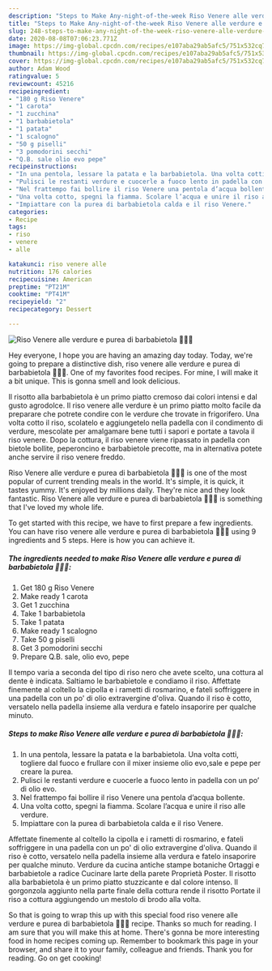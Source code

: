 ```yaml
---
description: "Steps to Make Any-night-of-the-week Riso Venere alle verdure e purea di barbabietola 🥕🥒🍅"
title: "Steps to Make Any-night-of-the-week Riso Venere alle verdure e purea di barbabietola 🥕🥒🍅"
slug: 248-steps-to-make-any-night-of-the-week-riso-venere-alle-verdure-e-purea-di-barbabietola
date: 2020-08-08T07:06:23.771Z
image: https://img-global.cpcdn.com/recipes/e107aba29ab5afc5/751x532cq70/riso-venere-alle-verdure-e-purea-di-barbabietola-🥕🥒🍅-recipe-main-photo.jpg
thumbnail: https://img-global.cpcdn.com/recipes/e107aba29ab5afc5/751x532cq70/riso-venere-alle-verdure-e-purea-di-barbabietola-🥕🥒🍅-recipe-main-photo.jpg
cover: https://img-global.cpcdn.com/recipes/e107aba29ab5afc5/751x532cq70/riso-venere-alle-verdure-e-purea-di-barbabietola-🥕🥒🍅-recipe-main-photo.jpg
author: Adam Wood
ratingvalue: 5
reviewcount: 45216
recipeingredient:
- "180 g Riso Venere"
- "1 carota"
- "1 zucchina"
- "1 barbabietola"
- "1 patata"
- "1 scalogno"
- "50 g piselli"
- "3 pomodorini secchi"
- "Q.B. sale olio evo pepe"
recipeinstructions:
- "In una pentola, lessare la patata e la barbabietola. Una volta cotti, togliere dal fuoco e frullare con il mixer insieme olio evo,sale e pepe per creare la purea."
- "Pulisci le restanti verdure e cuocerle a fuoco lento in padella con un po’ di olio evo."
- "Nel frattempo fai bollire il riso Venere una pentola d’acqua bollente."
- "Una volta cotto, spegni la fiamma. Scolare l’acqua e unire il riso alle verdure."
- "Impiattare con la purea di barbabietola calda e il riso Venere."
categories:
- Recipe
tags:
- riso
- venere
- alle

katakunci: riso venere alle 
nutrition: 176 calories
recipecuisine: American
preptime: "PT21M"
cooktime: "PT41M"
recipeyield: "2"
recipecategory: Dessert

---
```



![Riso Venere alle verdure e purea di barbabietola 🥕🥒🍅](https://img-global.cpcdn.com/recipes/e107aba29ab5afc5/751x532cq70/riso-venere-alle-verdure-e-purea-di-barbabietola-🥕🥒🍅-recipe-main-photo.jpg)

Hey everyone, I hope you are having an amazing day today. Today, we're going to prepare a distinctive dish, riso venere alle verdure e purea di barbabietola 🥕🥒🍅. One of my favorites food recipes. For mine, I will make it a bit unique. This is gonna smell and look delicious.

Il risotto alla barbabietola è un primo piatto cremoso dai colori intensi e dal gusto agrodolce. Il riso venere alle verdure è un primo piatto molto facile da preparare che potrete condire con le verdure che trovate in frigorifero. Una volta cotto il riso, scolatelo e aggiungetelo nella padella con il condimento di verdure, mescolate per amalgamare bene tutti i sapori e portate a tavola il riso venere. Dopo la cottura, il riso venere viene ripassato in padella con bietole bollite, peperoncino e barbabietole precotte, ma in alternativa potete anche servire il riso venere freddo.

Riso Venere alle verdure e purea di barbabietola 🥕🥒🍅 is one of the most popular of current trending meals in the world. It's simple, it is quick, it tastes yummy. It's enjoyed by millions daily. They're nice and they look fantastic. Riso Venere alle verdure e purea di barbabietola 🥕🥒🍅 is something that I've loved my whole life.


To get started with this recipe, we have to first prepare a few ingredients. You can have riso venere alle verdure e purea di barbabietola 🥕🥒🍅 using 9 ingredients and 5 steps. Here is how you can achieve it.

<!--inarticleads1-->

##### The ingredients needed to make Riso Venere alle verdure e purea di barbabietola 🥕🥒🍅:

1. Get 180 g Riso Venere
1. Make ready 1 carota
1. Get 1 zucchina
1. Take 1 barbabietola
1. Take 1 patata
1. Make ready 1 scalogno
1. Take 50 g piselli
1. Get 3 pomodorini secchi
1. Prepare Q.B. sale, olio evo, pepe


Il tempo varia a seconda del tipo di riso nero che avete scelto, una cottura al dente è indicata. Saltiamo le barbabietole e condiamo il riso. Affettate finemente al coltello la cipolla e i rametti di rosmarino, e fateli soffriggere in una padella con un po&#39; di olio extravergine d&#39;oliva. Quando il riso è cotto, versatelo nella padella insieme alla verdura e fatelo insaporire per qualche minuto. 

<!--inarticleads2-->

##### Steps to make Riso Venere alle verdure e purea di barbabietola 🥕🥒🍅:

1. In una pentola, lessare la patata e la barbabietola. Una volta cotti, togliere dal fuoco e frullare con il mixer insieme olio evo,sale e pepe per creare la purea.
1. Pulisci le restanti verdure e cuocerle a fuoco lento in padella con un po’ di olio evo.
1. Nel frattempo fai bollire il riso Venere una pentola d’acqua bollente.
1. Una volta cotto, spegni la fiamma. Scolare l’acqua e unire il riso alle verdure.
1. Impiattare con la purea di barbabietola calda e il riso Venere.


Affettate finemente al coltello la cipolla e i rametti di rosmarino, e fateli soffriggere in una padella con un po&#39; di olio extravergine d&#39;oliva. Quando il riso è cotto, versatelo nella padella insieme alla verdura e fatelo insaporire per qualche minuto. Verdure da cucina antiche stampe botaniche Ortaggi e barbabietole a radice Cucinare larte della parete Proprietà Poster. Il risotto alla barbabietola è un primo piatto stuzzicante e dal colore intenso. Il gorgonzola aggiunto nella parte finale della cottura rende il risotto Portate il riso a cottura aggiungendo un mestolo di brodo alla volta. 

So that is going to wrap this up with this special food riso venere alle verdure e purea di barbabietola 🥕🥒🍅 recipe. Thanks so much for reading. I am sure that you will make this at home. There's gonna be more interesting food in home recipes coming up. Remember to bookmark this page in your browser, and share it to your family, colleague and friends. Thank you for reading. Go on get cooking!
